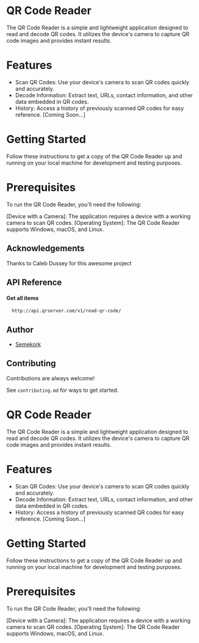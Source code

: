 
# QR Code Reader

The QR Code Reader is a simple and lightweight application designed to read and decode QR codes. It utilizes the device's camera to capture QR code images and provides instant results.

# Features
- Scan QR Codes: Use your device's camera to scan QR codes quickly and accurately. 
- Decode Information: Extract text, URLs, contact information, and other data embedded in QR codes. 
- History: Access a history of previously scanned QR codes for easy reference. [Coming Soon...]

# Getting Started

Follow these instructions to get a copy of the QR Code Reader up and running on your local machine for development and testing purposes.

# Prerequisites
 To run the QR Code Reader, you'll need the following:

[Device with a Camera]: The application requires a device with a working camera to scan QR codes.
[Operating System]: The QR Code Reader supports Windows, macOS, and Linux.


## Acknowledgements

Thanks to Caleb Dussey for this awesome project

## API Reference

#### Get all items

```http
  http://api.qrserver.com/v1/read-qr-code/
```



## Author

- [Semekork](https://www.github.com/semekork)


## Contributing

Contributions are always welcome!

See `contributing.md` for ways to get started.



# QR Code Reader

The QR Code Reader is a simple and lightweight application designed to read and decode QR codes. It utilizes the device's camera to capture QR code images and provides instant results.

# Features
- Scan QR Codes: Use your device's camera to scan QR codes quickly and accurately. 
- Decode Information: Extract text, URLs, contact information, and other data embedded in QR codes. 
- History: Access a history of previously scanned QR codes for easy reference. [Coming Soon...]

# Getting Started

Follow these instructions to get a copy of the QR Code Reader up and running on your local machine for development and testing purposes.

# Prerequisites
 To run the QR Code Reader, you'll need the following:

[Device with a Camera]: The application requires a device with a working camera to scan QR codes.
[Operating System]: The QR Code Reader supports Windows, macOS, and Linux.


